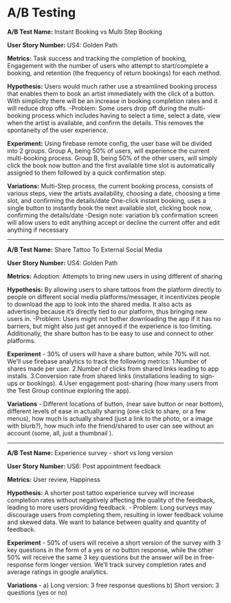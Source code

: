 # A/B Testing

**A/B Test Name:** Instant Booking vs Multi Step Booking

**User Story Number:** US4: Golden Path

**Metrics:** Task success and tracking the completion of booking, Engagement with the number of users who attempt to start/complete a booking, and retention (the frequency of return bookings) for each method.

**Hypothesis:** Users would much rather use a streamlined booking process that enables them to book an artist immediately with the click of a button. With simplicity there will be an increase in booking completion rates and it will reduce drop offs.
	-Problem: Some users drop off during the multi-booking process which includes having 
to select a time, select a date, view when the artist is available, and confirm the details. This removes the spontaneity of the user experience.

**Experiment:** Using firebase remote config, the user base will be divided into 2 groups. Group A, being 50% of users, will experience the current multi-booking process. Group B, being 50% of the other users, will simply click the book now button and the first available time slot is automatically assigned to them followed by a quick confirmation step. 

**Variations:**
Multi-Step process, the current booking process, consists of various steps, view the artists availability, choosing a date, choosing a time slot, and confirming the details/date
One-click instant booking, uses a single button to instantly book the next available slot, clicking book now, confirming the details/date
	-Design note: variation b’s confirmation screen will allow users to edit anything accept or 
decline the current offer and edit anything if necessary

--------------------------------------------------------------------------------

**A/B Test Name:** Share Tattoo To External Social Media

**User Story Number:** US4: Golden Path

**Metrics:** Adoption: Attempts to bring new users in using different of sharing 

**Hypothesis:**  By allowing users to share tattoos from the platform directly to people on different social media platforms/messager, it incentivizes people to download the app to look into the shared media. It also acts as advertising because it’s directly tied to our platform, thus bringing new users in.
	-Problem: Users might not bother downloading the app if it has no barriers, but might also just get annoyed if the experience is too limiting. Additionally, the share 	button has to be easy to use and connect to other platforms.

**Experiment** - 30% of users will have a share button, while 70% will not. We’ll use firebase analytics to track the following metrics:
1.Number of shares made per user.
2.Number of clicks from shared links leading to app installs.
3.Conversion rate from shared links (installations leading to sign-ups or bookings).	4.User engagement post-sharing (how many users from the Test Group continue exploring the app).

**Variations** - Different locations of button, (near save button or near bottom), different levels of ease in actually sharing (one click to share, or a few menus), how much is actually shared (just a link to the photo, or a image with blurb?), how much info the friend/shared to user can see without an account (some, all, just a thumbnail ).


--------------------------------------------------------------------------------

**A/B Test Name:** Experience survey - short vs long version

**User Story Number:** US6: Post appointment feedback

**Metrics:** User review, Happiness

**Hypothesis:** A shorter post tattoo experience survey will increase completion rates without negatively affecting the quality of the feedback, leading to more users providing feedback.
	- Problem: Long surveys may discourage users from completing them, resulting in lower feedback volume and skewed data. We 		want to balance between quality and quantity of feedback.

**Experiment** - 50% of users will receive a short version of the survey with 3 key questions in the form of a yes or no button response, while the other 50% will receive the same 3 key questions but the answer will be in free-response form longer version. We’ll track survey completion rates and average ratings in google analytics.

**Variations** - 
	a) Long version: 3 free response questions
	b) Short version: 3 questions (yes or no)


